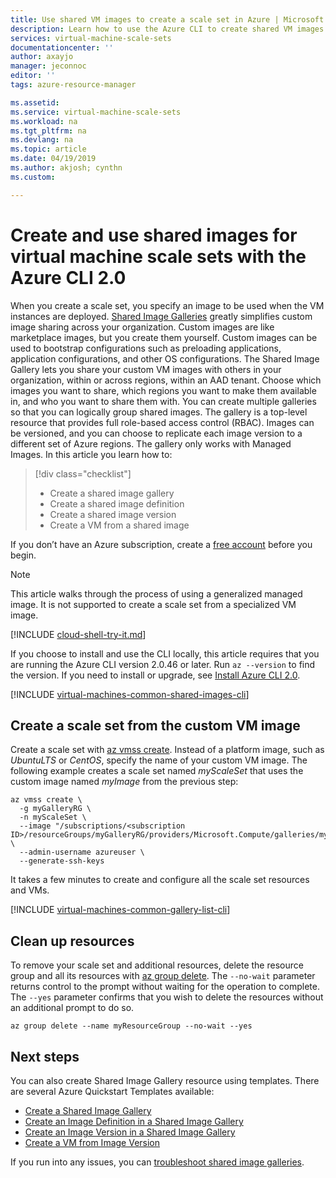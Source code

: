 ```yaml
---
title: Use shared VM images to create a scale set in Azure | Microsoft Docs
description: Learn how to use the Azure CLI to create shared VM images to use for deploying virtual machine scale sets in Azure.
services: virtual-machine-scale-sets
documentationcenter: ''
author: axayjo
manager: jeconnoc
editor: ''
tags: azure-resource-manager

ms.assetid: 
ms.service: virtual-machine-scale-sets
ms.workload: na
ms.tgt_pltfrm: na
ms.devlang: na
ms.topic: article
ms.date: 04/19/2019
ms.author: akjosh; cynthn
ms.custom: 

---
```

# Create and use shared images for virtual machine scale sets with the Azure CLI 2.0

When you create a scale set, you specify an image to be used when the VM instances are deployed. [Shared Image Galleries](shared-image-galleries.md) greatly simplifies custom image sharing across your organization. Custom images are like marketplace images, but you create them yourself. Custom images can be used to bootstrap configurations such as preloading applications, application configurations, and other OS configurations. The Shared Image Gallery lets you share your custom VM images with others in your organization, within or across regions, within an AAD tenant. Choose which images you want to share, which regions you want to make them available in, and who you want to share them with. You can create multiple galleries so that you can logically group shared images. The gallery is a top-level resource that provides full role-based access control (RBAC). Images can be versioned, and you can choose to replicate each image version to a different set of Azure regions. The gallery only works with Managed Images. In this article you learn how to:

> [!div class="checklist"]
> * Create a shared image gallery
> * Create a shared image definition
> * Create a shared image version
> * Create a VM from a shared image

If you don’t have an Azure subscription, create a [free account](https://azure.microsoft.com/free/?WT.mc_id=A261C142F) before you begin.


>[!NOTE]
> This article walks through the process of using a generalized managed image. It is not supported to create a scale set from a specialized VM image.

[!INCLUDE [cloud-shell-try-it.md](../../includes/cloud-shell-try-it.md)]

If you choose to install and use the CLI locally, this article requires that you are running the Azure CLI version 2.0.46 or later. Run `az --version` to find the version. If you need to install or upgrade, see [Install Azure CLI 2.0]( /cli/azure/install-azure-cli).


[!INCLUDE [virtual-machines-common-shared-images-cli](../../includes/virtual-machines-common-shared-images-cli.md)]

## Create a scale set from the custom VM image
Create a scale set with [az vmss create](/cli/azure/vmss#az-vmss-create). Instead of a platform image, such as *UbuntuLTS* or *CentOS*, specify the name of your custom VM image. The following example creates a scale set named *myScaleSet* that uses the custom image named *myImage* from the previous step:

```azurecli-interactive
az vmss create \
  -g myGalleryRG \
  -n myScaleSet \
  --image "/subscriptions/<subscription ID>/resourceGroups/myGalleryRG/providers/Microsoft.Compute/galleries/myGallery/images/myImageDefinition/versions/1.0.0" \
  --admin-username azureuser \
  --generate-ssh-keys
```

It takes a few minutes to create and configure all the scale set resources and VMs.


[!INCLUDE [virtual-machines-common-gallery-list-cli](../../includes/virtual-machines-common-gallery-list-cli.md)]


## Clean up resources
To remove your scale set and additional resources, delete the resource group and all its resources with [az group delete](/cli/azure/group). The `--no-wait` parameter returns control to the prompt without waiting for the operation to complete. The `--yes` parameter confirms that you wish to delete the resources without an additional prompt to do so.

```azurecli-interactive
az group delete --name myResourceGroup --no-wait --yes
```


## Next steps

You can also create Shared Image Gallery resource using templates. There are several Azure Quickstart Templates available: 

- [Create a Shared Image Gallery](https://azure.microsoft.com/resources/templates/101-sig-create/)
- [Create an Image Definition in a Shared Image Gallery](https://azure.microsoft.com/resources/templates/101-sig-image-definition-create/)
- [Create an Image Version in a Shared Image Gallery](https://azure.microsoft.com/resources/templates/101-sig-image-version-create/)
- [Create a VM from Image Version](https://azure.microsoft.com/resources/templates/101-vm-from-sig/)


If you run into any issues, you can [troubleshoot shared image galleries](troubleshooting-shared-images.md).
